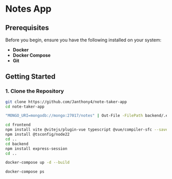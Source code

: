 # Notes App

## Prerequisites

Before you begin, ensure you have the following installed on your system:
- **Docker** 
- **Docker Compose** 
- **Git** 

## Getting Started

### 1. Clone the Repository
```bash
git clone https://github.com/Janthony4/note-taker-app
cd note-taker-app

"MONGO_URI=mongodb://mongo:27017/notes" | Out-File -FilePath backend/.env -Encoding ASCII

cd frontend
npm install vite @vitejs/plugin-vue typescript @vue/compiler-sfc --save-dev
npm install @tsconfig/node22
cd ..
cd backend
npm install express-session
cd ..

docker-compose up -d --build

docker-compose ps
